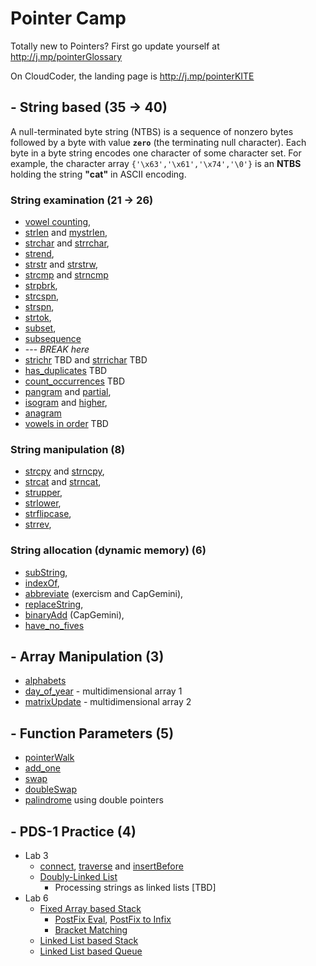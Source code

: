 # Pointer Camp

Totally new to Pointers? First go update yourself at http://j.mp/pointerGlossary

On CloudCoder, the landing page is http://j.mp/pointerKITE

## - String based (35 -> 40)
A null-terminated byte string (NTBS) is a sequence of nonzero bytes followed by a byte with value **`zero`** (the terminating null character). Each byte in a byte string encodes one character of some character set. For example, the character array `{'\x63','\x61','\x74','\0'}` is an **NTBS** holding the string **"cat"** in ASCII encoding.

### String examination  (21 -> 26)
- [vowel counting](https://j.mp/vowelCC),
- [strlen](http://j.mp/stringLenCC) and [mystrlen](http://j.mp/strlenCC),
- [strchar](http://j.mp/stringCharCC) and [strrchar](http://j.mp/stringrcharCC),  
- [strend](http://j.mp/stringEndCC), 
- [strstr](http://j.mp/stringStrCC) and [strstrw](http://j.mp/strstrWrapCC), 
- [strcmp](http://j.mp/stringCompareCC) and [strncmp](http://j.mp/stringncompareCC)
- [strpbrk](http://j.mp/strpbrkCC), 
- [strcspn](http://j.mp/stringcspnCC), 
- [strspn](http://j.mp/stringspnCC), 
- [strtok](http://j.mp/strTokenizeCC),
- [subset](http://j.mp/subSetCC), 
- [subsequence](http://j.mp/subSeqCC)
- --- *BREAK here*
- [strichr]() TBD and [strrichar]()  TBD
- [has_duplicates]() TBD
- [count_occurrences]() TBD
- [pangram](http://j.mp/panGramCC) and [partial](http://j.mp/pangramCC), 
- [isogram](http://j.mp/isogramCC) and [higher](http://j.mp/multipleIsogramCC),
- [anagram](http://j.mp/anagramCC)
- [vowels in order](http://j.mp/vowelsinorderCC) TBD 


### String manipulation (8)
- [strcpy](http://j.mp/stringCopyCC) and [strncpy](http://j.mp/stringNcopyCC),
- [strcat](http://j.mp/stringCatCC) and [strncat](http://j.mp/stringNcatCC),
- [strupper](http://j.mp/toUpperCC),
- [strlower](http://j.mp/toLowerCC),
- [strflipcase](http://j.mp/stringflipcaseCC), 
- [strrev](http://j.mp/reverseUsingPointers),

### String allocation (dynamic memory) (6)
- [subString](http://j.mp/subStringCC), 
- [indexOf](http://j.mp/indexCC),
- [abbreviate](http://j.mp/acronymCC) (exercism and CapGemini), 
- [replaceString](http://j.mp/replaceCC),
- [binaryAdd](http://j.mp/binaryAddCC) (CapGemini), 
- [have_no_fives](http://j.mp/haveNoFive) 
  
## - Array Manipulation  (3)
- [alphabets](https://cloudcoder.kgkite.ac.in/cloudcoder/#exercise?c=33,p=1208) 
- [day_of_year](http://j.mp/dayYearCC)  - multidimensional array 1
- [matrixUpdate](http://j.mp/arrayPointer) - multidimensional array 2

## - Function Parameters (5)
- [pointerWalk](http://j.mp/pointerWalk)
- [add_one](https://cloudcoder.kgkite.ac.in/cloudcoder/#exercise?c=33,p=967) 
- [swap](http://j.mp/swapUsingPointers) 
- [doubleSwap](http://j.mp/doubleSwap)
- [palindrome](http://j.mp/dPalindromeKG) using double pointers


## - PDS-1 Practice (4)
  - Lab 3
	 - [connect](https://cloudcoder.kgkite.ac.in/cloudcoder/#exercise?c=7,p=1191), [traverse](https://cloudcoder.kgkite.ac.in/cloudcoder/#exercise?c=7,p=1190) and 
[insertBefore](https://cloudcoder.kgkite.ac.in/cloudcoder/#exercise?c=7,p=1193)
	 - [Doubly-Linked List](https://cloudcoder.kgkite.ac.in/cloudcoder/#exercise?c=7,p=1189)
       - Processing strings as linked lists [TBD]
  - Lab 6 
    - [Fixed Array based Stack](https://cloudcoder.kgkite.ac.in/cloudcoder/#exercise?c=7,p=1115)
      - [PostFix Eval](https://cloudcoder.kgkite.ac.in/cloudcoder/#exercise?c=7,p=1120),  [PostFix to Infix](https://cloudcoder.kgkite.ac.in/cloudcoder/#exercise?c=7,p=1116)
      - [Bracket Matching](https://cloudcoder.kgkite.ac.in/cloudcoder/#exercise?c=7,p=1126)
    - [Linked List based Stack](https://cloudcoder.kgkite.ac.in/cloudcoder/#exercise?c=7,p=1162)
    - [Linked List based Queue](https://cloudcoder.kgkite.ac.in/cloudcoder/#exercise?c=7,p=1188)

<!---
## Another Pointer Problem Set 

http://clc-wiki.net/wiki/C_standard_library:string.h

![clibrary]( http://j.mp/pointerProblems)

--->
